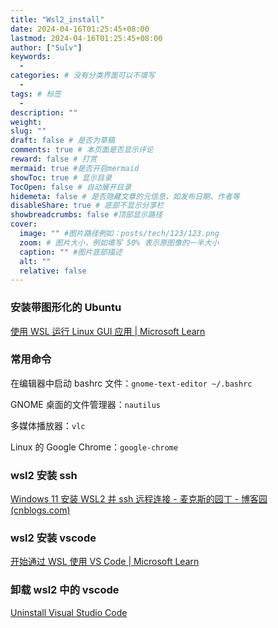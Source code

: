 ```yaml
---
title: "Wsl2_install"
date: 2024-04-16T01:25:45+08:00
lastmod: 2024-04-16T01:25:45+08:00
author: ["Sulv"]
keywords:
  -
categories: # 没有分类界面可以不填写
  -
tags: # 标签
  -
description: ""
weight:
slug: ""
draft: false # 是否为草稿
comments: true # 本页面是否显示评论
reward: false # 打赏
mermaid: true #是否开启mermaid
showToc: true # 显示目录
TocOpen: false # 自动展开目录
hidemeta: false # 是否隐藏文章的元信息，如发布日期、作者等
disableShare: true # 底部不显示分享栏
showbreadcrumbs: false #顶部显示路径
cover:
  image: "" #图片路径例如：posts/tech/123/123.png
  zoom: # 图片大小，例如填写 50% 表示原图像的一半大小
  caption: "" #图片底部描述
  alt: ""
  relative: false
---
```


### 安装带图形化的 Ubuntu

[使用 WSL 运行 Linux GUI 应用 | Microsoft Learn](https://learn.microsoft.com/zh-cn/windows/wsl/tutorials/gui-apps)

### 常用命令

在编辑器中启动 bashrc 文件：`gnome-text-editor ~/.bashrc`

GNOME 桌面的文件管理器：`nautilus`

多媒体播放器：`vlc`

Linux 的 Google Chrome：`google-chrome`

### wsl2 安装 ssh

[Windows 11 安装 WSL2 并 ssh 远程连接 - 麦克斯的园丁 - 博客园 (cnblogs.com)](https://www.cnblogs.com/hsiangyu-meng/p/15575619.html)

### wsl2 安装 vscode

[开始通过 WSL 使用 VS Code | Microsoft Learn](https://learn.microsoft.com/zh-cn/windows/wsl/tutorials/wsl-vscode)

### 卸载 wsl2 中的 vscode

[Uninstall Visual Studio Code](https://code.visualstudio.com/docs/setup/uninstall)
